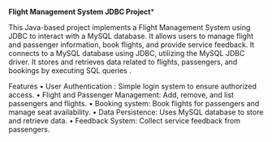 **************Flight Management System JDBC Project***************

This Java-based project implements a Flight Management System using JDBC to interact with a MySQL database. It allows users to manage flight and passenger information, book flights, and provide service feedback. It connects to a MySQL database using JDBC, utilizing the MySQL JDBC driver. It stores and retrieves data related to flights, passengers, and bookings by executing SQL queries .

Features
    •  User Authentication : Simple login system to ensure authorized access.
    •  Flight and Passenger Management: Add, remove, and list passengers and flights.
    •   Booking system: Book flights for passengers and manage seat availability.
    •   Data Persistence:  Uses MySQL database to store and retrieve data.
    •   Feedback System:  Collect service feedback from passengers.